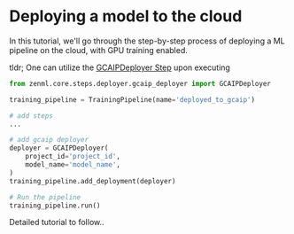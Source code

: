 # Deploying a model to the cloud

In this tutorial, we'll go through the step-by-step process of deploying a ML pipeline on the cloud, with GPU training 
enabled.

tldr; One can utilize the [GCAIPDeployer Step](../steps/deployer.md) upon executing 

```python
from zenml.core.steps.deployer.gcaip_deployer import GCAIPDeployer

training_pipeline = TrainingPipeline(name='deployed_to_gcaip')

# add steps
...

# add gcaip deployer
deployer = GCAIPDeployer(
    project_id='project_id',
    model_name='model_name',
)
training_pipeline.add_deployment(deployer)

# Run the pipeline
training_pipeline.run()
```

Detailed tutorial to follow..

